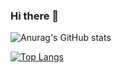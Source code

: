 ### Hi there 👋

![Anurag's GitHub stats](https://github-readme-stats.vercel.app/api?username=anuraghazra&show_icons=true&theme=chartreuse-dark)

[![Top Langs](https://github-readme-stats.vercel.app/api/top-langs/?username=anuraghazra&langs_count=8&theme=chartreuse-dark)](https://github.com/anuraghazra/github-readme-stats)

